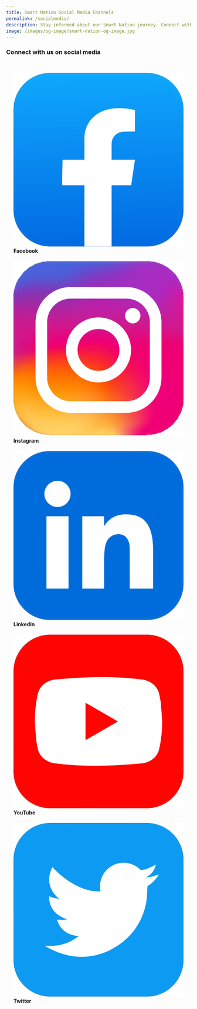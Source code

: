 ```yaml
---
title: Smart Nation Social Media Channels
permalink: /socialmedia/
description: Stay informed about our Smart Nation journey. Connect with us on social media.
image: /images/og-image/smart-nation-og-image.jpg
---
```

###  Connect with us on social media

<div class="row" style="padding: 20px 0px 0px 0px;">

<div class="col" style="padding: 10px 20px 10px 20px;">
<a href="https://www.facebook.com/SmartNationSG"><img src="/images/abt-smart-nation/Social%20Media%20Icons/facebook-icon.svg" alt="Facebook"></a><br><div class="header"><b>Facebook</b></div></div>
	
<div class="col" style="padding: 10px 20px 10px 20px;">
<a href="https://www.instagram.com/smartnation.sg/"><img src="/images/abt-smart-nation/Social%20Media%20Icons/instagram-icon.svg" alt="Instagram"></a><br><div class="header"><b>Instagram</b></div></div>
	
<div class="col" style="padding: 10px 20px 10px 20px;">
<a href="https://www.linkedin.com/company/smartnationsg"><img src="/images/abt-smart-nation/Social%20Media%20Icons/linkedin-icon.svg" alt="LinkedIn"></a><br><div class="header"><b>LinkedIn</b></div></div>
	
<div class="col" style="padding: 10px 20px 10px 20px;">
<a href="https://www.youtube.com/SmartNationSingapore"><img src="/images/abt-smart-nation/Social%20Media%20Icons/youtube-icon.svg" alt="YouTube"></a><br><div class="header"><b>YouTube</b></div></div>
	
<div class="col" style="padding: 10px 20px 10px 20px;">
<a href="https://twitter.com/SmartNationSG"><img src="/images/abt-smart-nation/Social%20Media%20Icons/twitter-icon.svg" alt="Twitter"></a><br><div class="header"><b>Twitter</b></div></div>
	
	
</div>
